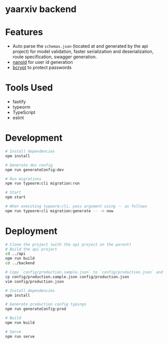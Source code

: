 # yaarxiv backend

# Features

- Auto parse the `schemas.json` (located at and generated by the api project) for model validation, faster serialization and deserialization, route specification, swagger generation.
- [nanoid](https://github.com/ai/nanoid) for user id generation
- [bcrypt](https://github.com/dcodeIO/bcrypt.js) to protect passwords

# Tools Used

- fastify
- typeorm
- TypeScript
- eslint

# Development

```bash
# Install dependencies
npm install

# Generate dev config
npm run generateConfig:dev

# Run migrations
npm run typeorm:cli migration:run

# Start
npm start

# When executing typeorm:cli, pass argument using -- as follows
npm run typeorm:cli migration:generate -- -n now
```

# Deployment

```bash
# Clone the project (with the api project on the parent)
# Build the api project
cd ../api
npm run build
cd ../backend

# Copy `config/production.sample.json` to `config/production.json` and change the configs
cp config/production.sample.json config/production.json
vim config/production.json

# Install dependencies
npm install

# Generate production config typings
npm run generateConfig:prod

# Build
npm run build

# Serve
npm run serve
```
